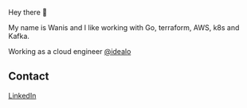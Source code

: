 Hey there 👋

My name is Wanis and I like working with Go, terraform, AWS, k8s and Kafka. 

Working as a cloud engineer [@idealo](https://idealo.de)


## Contact

[LinkedIn](https://www.linkedin.com/in/wanis-fahmy/)


<!---
wanisfahmyDE/wanisfahmyDE is a ✨ special ✨ repository because its `README.md` (this file) appears on your GitHub profile.
You can click the Preview link to take a look at your changes.
--->
